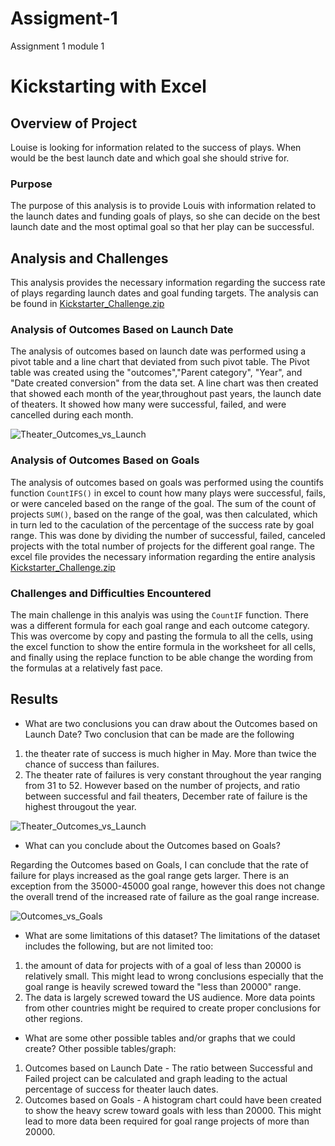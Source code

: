 # Assigment-1
Assignment 1 module 1
# Kickstarting with Excel

## Overview of Project
Louise is looking for information related to the success of plays. When would be the best launch date and which goal she should strive for.
### Purpose
The purpose of this analysis is to provide Louis with information related to the launch dates and funding goals of plays, so she can decide on the best launch date and the most optimal goal so that her play can be successful.
## Analysis and Challenges
This analysis provides the necessary information regarding the success rate of plays regarding launch dates and goal funding targets. The analysis can be found in [Kickstarter_Challenge.zip](https://github.com/kiwidata/Assigment-1/files/9440610/Kickstarter_Challenge.zip)
### Analysis of Outcomes Based on Launch Date
The analysis of outcomes based on launch date was performed using a pivot table and a line chart that deviated from such pivot table. The Pivot table was created using the  "outcomes","Parent category", "Year", and "Date created conversion" from the data set. A line chart was then created that showed each month of the year,throughout past years, the launch date of theaters. It showed how many were successful, failed, and were cancelled during each month.

![Theater_Outcomes_vs_Launch](https://user-images.githubusercontent.com/111706055/187095679-b70e1167-8d9f-4de1-934f-99c111d71b73.png)

### Analysis of Outcomes Based on Goals
The analysis of outcomes based on goals was performed using the countifs function `CountIFS()` in excel to count how many plays were successful, fails, or were canceled based on the range of the goal. The sum of the count of projects `SUM()`, based on the range of the goal, was then calculated, which in turn led to the caculation of the percentage of the success rate by goal range. This was done by dividing the number of successful, failed, canceled projects with the total number of projects for the different goal range. The excel file provides the necessary information regarding the entire analysis [Kickstarter_Challenge.zip](https://github.com/kiwidata/Assigment-1/files/9440610/Kickstarter_Challenge.zip)
### Challenges and Difficulties Encountered
The main challenge in this analyis was using the `CountIF` function. There was a different formula for each goal range and each outcome category. This was overcome by copy and pasting the formula to all the cells, using the excel function to show the entire formula in the worksheet for all cells, and finally using the replace function to be able change the wording from the formulas at a relatively fast pace.
## Results

- What are two conclusions you can draw about the Outcomes based on Launch Date?
Two conclusion that can be made are the following
1) the theater rate of success is much higher in May. More than twice the chance of success than failures. 
2) The theater rate of failures is very constant throughout the year ranging from 31 to 52. However based on the number of projects, and ratio between successful and fail theaters, December rate of failure is the highest througout the year.

![Theater_Outcomes_vs_Launch](https://user-images.githubusercontent.com/111706055/187095679-b70e1167-8d9f-4de1-934f-99c111d71b73.png)

- What can you conclude about the Outcomes based on Goals?

Regarding the Outcomes based on Goals, I can conclude that the rate of failure for plays increased as the goal range gets larger. There is an exception from the 35000-45000 goal range, however this does not change the overall trend of the increased rate of failure as the goal range increase.

![Outcomes_vs_Goals](https://user-images.githubusercontent.com/111706055/187095678-f3005924-5d72-4cd4-816d-635d3046a95d.png)

- What are some limitations of this dataset?
The limitations of the dataset includes the following, but are not limited too:
1) the amount of data for projects with of a goal of less than 20000 is relatively small. This might lead to wrong conclusions especially that the goal range is heavily screwed toward the "less than 20000" range. 
2) The data is largely screwed toward the US audience. More data points from other countries might be required to create proper conclusions for other regions.
- What are some other possible tables and/or graphs that we could create?
Other possible tables/graph:
1) Outcomes based on Launch Date - The ratio between Successful and Failed project can be calculated and graph leading to the actual percentage of success for theater lauch dates.
2) Outcomes based on Goals - A histogram chart could have been created to show the heavy screw toward goals with less than 20000. This might lead to more data been required for goal range projects of more than 20000.


